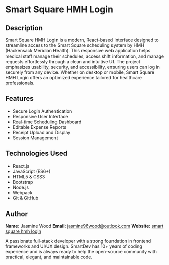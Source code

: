 
# Smart Square HMH Login

## Description

Smart Square HMH Login is a modern, React-based interface designed to streamline access to the Smart Square scheduling system by HMH (Hackensack Meridian Health). This responsive web application helps medical staff manage their schedules, access shift information, and manage requests effortlessly through a clean and intuitive UI. The project emphasizes usability, security, and accessibility, ensuring users can log in securely from any device. Whether on desktop or mobile, Smart Square HMH Login offers an optimized experience tailored for healthcare professionals.

## Features

- Secure Login Authentication
- Responsive User Interface
- Real-time Scheduling Dashboard
- Editable Expense Reports
- Receipt Upload and Display
- Session Management

## Technologies Used

- React.js
- JavaScript (ES6+)
- HTML5 & CSS3
- Bootstrap
- Node.js
- Webpack
- Git & GitHub

## Author

**Name:** Jasmine Wood
**Email:**   jasmine96wood@outlook.com
**Website:** [smart square hmh login](https://www.smartsquarehmhn.com)

A passionate full-stack developer with a strong foundation in frontend frameworks and UI/UX design. SmartDev has 10+ years of coding experience and is always ready to help the open-source community with practical, elegant, and maintainable code.

